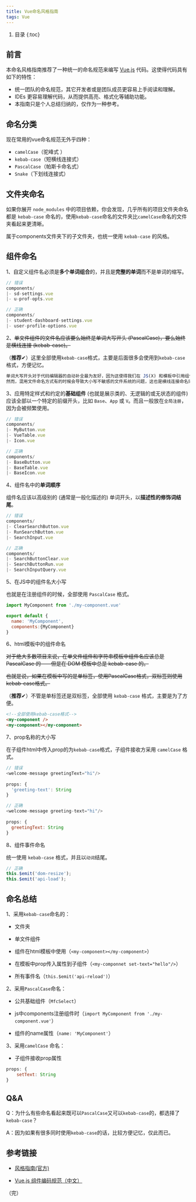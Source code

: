 ```yaml
---
title: Vue命名风格指南
tags: Vue
---
```


1. 目录
{:toc}


## 前言

本命名风格指南推荐了一种统一的命名规范来编写 [Vue.js](http://vuejs.org/) 代码。这使得代码具有如下的特性：

- 统一团队的命名规范，其它开发者或是团队成员更容易上手阅读和理解。
- IDEs 更容易理解代码，从而提供高亮、格式化等辅助功能。
- 本指南只是个人总结归纳的，仅作为一种参考。

<!--more-->

## 命名分类

现在常用的vue命名规范无外乎四种：

- `camelCase`（驼峰式 ）
- `kebab-case`（短横线连接式）
- `PascalCase`（帕斯卡命名式）
- `Snake`（下划线连接式）



## 文件夹命名

如果你展开 `node_modules` 中的项目依赖，你会发现，几乎所有的项目文件夹命名都是 `kebab-case` 命名的，使用`kebab-case`命名的文件夹比`camelCase`命名的文件夹看起来更清晰。



属于components文件夹下的子文件夹，也统一使用 `kebab-case` 的风格。



## 组件命名

1、自定义组件名必须是**多个单词组合**的，并且是**完整的单词**而不是单词的缩写。

```js
// 错误
components/
|- sd-settings.vue
|- u-prof-opts.vue

// 正确
components/
|- student-dashboard-settings.vue
|- user-profile-options.vue
```



2、~~单文件组件的文件名应该要么始终是单词大写开头 (PascalCase)，要么始终是横线连接 (kebab-case)。~~

（**推荐**✔）这里全部使用`kebab-case`格式，主要是后面很多会使用到`kebab-case`格式，方便记忆。

```js
单词大写开头对于代码编辑器的自动补全最为友好，因为这使得我们在 JS(X) 和模板中引用组件的方式尽可能的一致。
然而，混用文件命名方式有的时候会导致大小写不敏感的文件系统的问题，这也是横线连接命名同样完全可取的原因。
```



3、应用特定样式和约定的**基础组件** (也就是展示类的、无逻辑的或无状态的组件) 应该全部以一个特定的前缀开头，比如 `Base`、`App` 或 `V`。而且一般放在`全局注册`，因为会被频繁使用。

```js
// 错误
components/
|- MyButton.vue
|- VueTable.vue
|- Icon.vue

// 正确
components/
|- BaseButton.vue
|- BaseTable.vue
|- BaseIcon.vue
```



4、组件名中的**单词顺序**

组件名应该以高级别的 (通常是一般化描述的) 单词开头，以**描述性的修饰词结尾**。

```js
// 错误
components/
|- ClearSearchButton.vue
|- RunSearchButton.vue
|- SearchInput.vue

// 正确
components/
|- SearchButtonClear.vue
|- SearchButtonRun.vue
|- SearchInputQuery.vue
```



5、在JS中的组件名大小写

也就是在注册组件的时候，全部使用 `PascalCase` 格式。

```js
import MyComponent from './my-component.vue'

export default {
  name: 'MyComponent',
  components:{MyComponent}
}
```



6、html模板中的组件命名

~~对于绝大多数项目来说，在单文件组件和字符串模板中组件名应该总是 PascalCase 的——但是在 DOM 模板中总是 kebab-case 的。~~

~~也就是说，如果在模板中写的是单标签，使用PascalCase格式，双标签则使用kebab-case格式。~~

（**推荐**✔）不管是单标签还是双标签，全部使用 `kebab-case` 格式，主要是为了方便。

```html
<!--全部使用kebab-case格式-->
<my-component />
<my-component></my-component>
```



7、prop名称的大小写

在子组件html中传入prop的为` kebab-case `格式，子组件接收方采用 `camelCase` 格式。

```js
// 错误
<welcome-message greetingText="hi"/>
    
props: {
  'greeting-text': String
}

// 正确
<welcome-message greeting-text="hi"/>
    
props: {
  greetingText: String
}    
```



8、组件事件命名

统一使用 `kebab-case` 格式，并且以`动词`结尾。

```js
// 正确
this.$emit('dom-resize');
this.$emit('api-load');
```





## 命名总结

1、采用`kebab-case`命名的：

- 文件夹
- 单文件组件
- 组件在html模板中使用（`<my-component></my-component>`）
- 在模板中prop传入属性到子组件（`<my-componnet set-text="hello"/>`）

- 所有事件名（`this.$emit('api-reload')`）

  

2、采用`PascalCase`命名：

- 公共基础组件（`MfcSelect`）

- js中components注册组件时（`import MyComponent from './my-component.vue'`）
- 组件的name属性（`name: 'MyComponent'`）



3、采用`camelCase` 命名：

- 子组件接收prop属性

```js
props: {
    setText: String
} 
```



## Q&A

Q：为什么有些命名看起来既可以`PascalCase`又可以`kebab-case`的，都选择了`kebab-case`？

A：因为如果有很多同时使用`kebab-case`的话，比较方便记忆，仅此而已。



## 参考链接

- [风格指南(官方)](https://cn.vuejs.org/v2/style-guide/)

- [Vue.js 组件编码规范（中文）](https://pablohpsilva.github.io/vuejs-component-style-guide/#/chinese)



（完）

